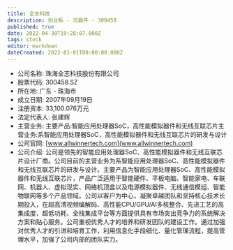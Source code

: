 ```yaml
---
title: 全志科技
description: 创业板 - 元器件 - 300458
published: true
date: 2022-04-30T19:28:07.000Z
tags: stock
editor: markdown
dateCreated: 2022-01-01T00:00:00.000Z
---
```


- 公司名称: 珠海全志科技股份有限公司
- 股票代码: 300458.SZ
- 所在地: 广东 - 珠海市
- 成立日期: 2007年09月19日
- 注册资本: 33,100.076万元
- 法定代表人: 张建辉
- 主营业务: 主要产品:智能应用处理器SoC，高性能模拟器件和无线互联芯片主营业务:系智能应用处理器SoC，高性能模拟器件和无线互联芯片的研发与设计
- 公司官网: [www.allwinnertech.com](www.allwinnertech.com)
- 公司介绍: 公司是领先的智能应用处理器SoC、高性能模拟器件和无线互联芯片设计厂商。公司目前的主营业务为系智能应用处理器SoC、高性能模拟器件和无线互联芯片的研发与设计。主要产品为智能应用处理器SoC、高性能模拟器件和无线互联芯片，产品广泛适用于智能硬件、平板电脑、智能家电、车联网、机器人、虚拟现实、网络机顶盒以及电源模拟器件、无线通信模组、智能物联网等多个产品领域。公司以客户为中心，凝聚卓越团队和坚持核心技术长期投入，在超高清视频编解码、高性能CPU/GPU/AI多核整合、先进工艺的高集成度、超低功耗、全栈集成平台等方面提供具有市场突出竞争力的系统解决方案和贴心服务。公司重视优秀人才的培养和研发团队的建设工作。通过加强对优秀人才的引进和培育工作，利用信息化手段细化、量化管理流程，提高管理水平，加强了公司内部的团队实力。


